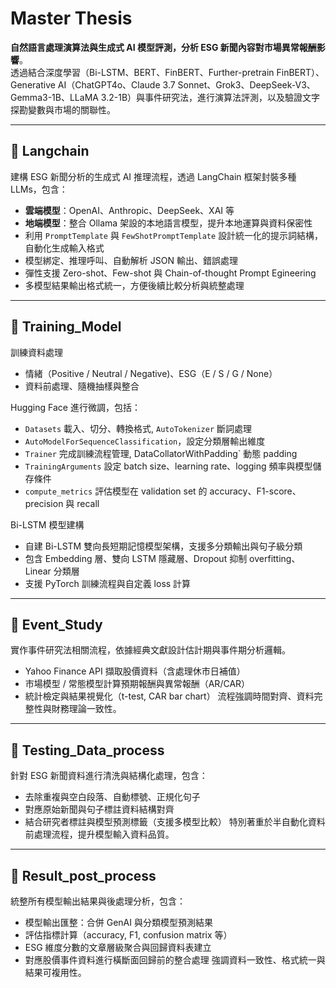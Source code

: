 # Master Thesis

**自然語言處理演算法與生成式 AI 模型評測，分析 ESG 新聞內容對市場異常報酬影響**。  
透過結合深度學習（Bi-LSTM、BERT、FinBERT、Further-pretrain FinBERT）、Generative AI（ChatGPT4o、Claude 3.7 Sonnet、Grok3、DeepSeek-V3、Gemma3-1B、LLaMA 3.2-1B）與事件研究法，進行演算法評測，以及驗證文字探勘變數與市場的關聯性。

---
## 📁 Langchain  
建構 ESG 新聞分析的生成式 AI 推理流程，透過 LangChain 框架封裝多種 LLMs，包含：
- **雲端模型**：OpenAI、Anthropic、DeepSeek、XAI 等
- **地端模型**：整合 Ollama 架設的本地語言模型，提升本地運算與資料保密性
- 利用 `PromptTemplate` 與 `FewShotPromptTemplate` 設計統一化的提示詞結構，自動化生成輸入格式  
- 模型綁定、推理呼叫、自動解析 JSON 輸出、錯誤處理
- 彈性支援 Zero-shot、Few-shot 與 Chain-of-thought Prompt Egineering
- 多模型結果輸出格式統一，方便後續比較分析與統整處理

---

## 📁 Training_Model  
訓練資料處理
- 情緒（Positive / Neutral / Negative)、ESG（E / S / G / None）
- 資料前處理、隨機抽樣與整合

Hugging Face 進行微調，包括：
- `Datasets` 載入、切分、轉換格式, `AutoTokenizer` 斷詞處理
- `AutoModelForSequenceClassification`，設定分類層輸出維度
- `Trainer` 完成訓練流程管理, DataCollatorWithPadding` 動態 padding
- `TrainingArguments` 設定 batch size、learning rate、logging 頻率與模型儲存條件
- `compute_metrics` 評估模型在 validation set 的 accuracy、F1-score、precision 與 recall

Bi-LSTM 模型建構  
- 自建 Bi-LSTM 雙向長短期記憶模型架構，支援多分類輸出與句子級分類
- 包含 Embedding 層、雙向 LSTM 隱藏層、Dropout 抑制 overfitting、Linear 分類層
- 支援 PyTorch 訓練流程與自定義 loss 計算


---
## 📁 Event_Study  
實作事件研究法相關流程，依據經典文獻設計估計期與事件期分析邏輯。
- Yahoo Finance API 擷取股價資料（含處理休市日補值）
- 市場模型 / 常態模型計算預期報酬與異常報酬（AR/CAR）
- 統計檢定與結果視覺化（t-test, CAR bar chart）
流程強調時間對齊、資料完整性與財務理論一致性。
---
## 📁 Testing_Data_process  
針對 ESG 新聞資料進行清洗與結構化處理，包含：
- 去除重複與空白段落、自動標號、正規化句子
- 對應原始新聞與句子標註資料結構對齊
- 結合研究者標註與模型預測標籤（支援多模型比較）
特別著重於半自動化資料前處理流程，提升模型輸入資料品質。
---
## 📁 Result_post_process 
統整所有模型輸出結果與後處理分析，包含：
- 模型輸出匯整：合併 GenAI 與分類模型預測結果
- 評估指標計算（accuracy, F1, confusion matrix 等）
- ESG 維度分數的文章層級聚合與回歸資料表建立
- 對應股價事件資料進行橫斷面回歸前的整合處理
強調資料一致性、格式統一與結果可複用性。

